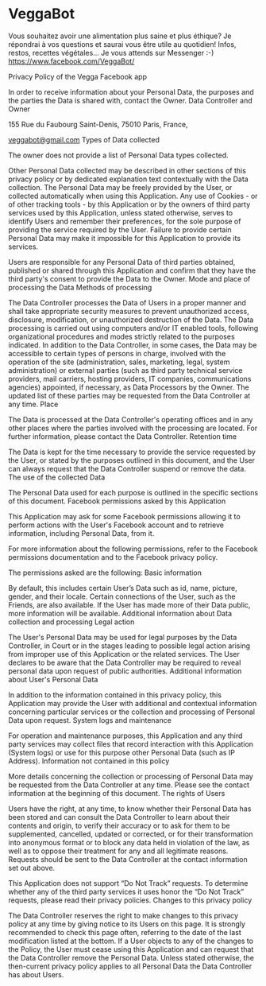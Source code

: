 # VeggaBot
Vous souhaitez avoir une alimentation plus saine et plus éthique? Je répondrai à vos questions et saurai vous être utile au quotidien! Infos, restos, recettes végétales... Je vous attends sur Messenger :-) https://www.facebook.com/VeggaBot/ 

Privacy Policy of the Vegga Facebook app

In order to receive information about your Personal Data, the purposes and the parties the Data is shared with, contact the Owner.
Data Controller and Owner

155 Rue du Faubourg Saint-Denis, 75010 Paris, France,

veggabot@gmail.com
Types of Data collected

The owner does not provide a list of Personal Data types collected.

Other Personal Data collected may be described in other sections of this privacy policy or by dedicated explanation text contextually with the Data collection.
The Personal Data may be freely provided by the User, or collected automatically when using this Application.
Any use of Cookies - or of other tracking tools - by this Application or by the owners of third party services used by this Application, unless stated otherwise, serves to identify Users and remember their preferences, for the sole purpose of providing the service required by the User.
Failure to provide certain Personal Data may make it impossible for this Application to provide its services.

Users are responsible for any Personal Data of third parties obtained, published or shared through this Application and confirm that they have the third party's consent to provide the Data to the Owner.
Mode and place of processing the Data
Methods of processing

The Data Controller processes the Data of Users in a proper manner and shall take appropriate security measures to prevent unauthorized access, disclosure, modification, or unauthorized destruction of the Data.
The Data processing is carried out using computers and/or IT enabled tools, following organizational procedures and modes strictly related to the purposes indicated. In addition to the Data Controller, in some cases, the Data may be accessible to certain types of persons in charge, involved with the operation of the site (administration, sales, marketing, legal, system administration) or external parties (such as third party technical service providers, mail carriers, hosting providers, IT companies, communications agencies) appointed, if necessary, as Data Processors by the Owner. The updated list of these parties may be requested from the Data Controller at any time.
Place

The Data is processed at the Data Controller's operating offices and in any other places where the parties involved with the processing are located. For further information, please contact the Data Controller.
Retention time

The Data is kept for the time necessary to provide the service requested by the User, or stated by the purposes outlined in this document, and the User can always request that the Data Controller suspend or remove the data.
The use of the collected Data

The Personal Data used for each purpose is outlined in the specific sections of this document.
Facebook permissions asked by this Application

This Application may ask for some Facebook permissions allowing it to perform actions with the User's Facebook account and to retrieve information, including Personal Data, from it.

For more information about the following permissions, refer to the Facebook permissions documentation and to the Facebook privacy policy.

The permissions asked are the following:
Basic information

By default, this includes certain User’s Data such as id, name, picture, gender, and their locale. Certain connections of the User, such as the Friends, are also available. If the User has made more of their Data public, more information will be available.
Additional information about Data collection and processing
Legal action

The User's Personal Data may be used for legal purposes by the Data Controller, in Court or in the stages leading to possible legal action arising from improper use of this Application or the related services.
The User declares to be aware that the Data Controller may be required to reveal personal data upon request of public authorities.
Additional information about User's Personal Data

In addition to the information contained in this privacy policy, this Application may provide the User with additional and contextual information concerning particular services or the collection and processing of Personal Data upon request.
System logs and maintenance

For operation and maintenance purposes, this Application and any third party services may collect files that record interaction with this Application (System logs) or use for this purpose other Personal Data (such as IP Address).
Information not contained in this policy

More details concerning the collection or processing of Personal Data may be requested from the Data Controller at any time. Please see the contact information at the beginning of this document.
The rights of Users

Users have the right, at any time, to know whether their Personal Data has been stored and can consult the Data Controller to learn about their contents and origin, to verify their accuracy or to ask for them to be supplemented, cancelled, updated or corrected, or for their transformation into anonymous format or to block any data held in violation of the law, as well as to oppose their treatment for any and all legitimate reasons. Requests should be sent to the Data Controller at the contact information set out above.

This Application does not support “Do Not Track” requests.
To determine whether any of the third party services it uses honor the “Do Not Track” requests, please read their privacy policies.
Changes to this privacy policy

The Data Controller reserves the right to make changes to this privacy policy at any time by giving notice to its Users on this page. It is strongly recommended to check this page often, referring to the date of the last modification listed at the bottom. If a User objects to any of the changes to the Policy, the User must cease using this Application and can request that the Data Controller remove the Personal Data. Unless stated otherwise, the then-current privacy policy applies to all Personal Data the Data Controller has about Users.
